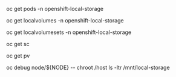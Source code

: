 oc get pods -n openshift-local-storage

oc get localvolumes -n openshift-local-storage 

oc get localvolumesets -n openshift-local-storage

oc get sc

oc get pv

oc debug node/${NODE} -- chroot /host ls -ltr /mnt/local-storage
